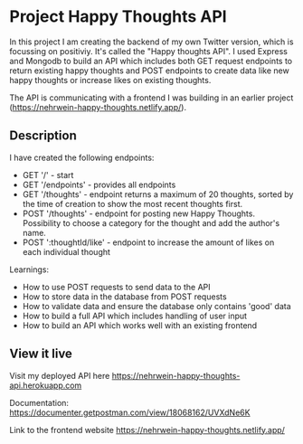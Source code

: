 # Project Happy Thoughts API

In this project I am creating the backend of my own Twitter version, which is focussing on positiviy. It's called the "Happy thoughts API". I used Express and Mongodb to build an API which includes both GET request endpoints to return existing happy thoughts and POST endpoints to create data like new happy thoughts or increase likes on existing thoughts.

The API is communicating with a frontend I was building in an earlier project (https://nehrwein-happy-thoughts.netlify.app/).

## Description

I have created the following endpoints:
- GET '/' - start
- GET '/endpoints' - provides all endpoints
- GET '/thoughts' - endpoint returns a maximum of 20 thoughts, sorted by the time of creation to show the most recent thoughts first.
- POST '/thoughts' - endpoint for posting new Happy Thoughts. Possibility to choose a category for the thought and add the author's name.
- POST ':thoughtId/like' - endpoint to increase the amount of likes on each individual thought


Learnings:
- How to use POST requests to send data to the API
- How to store data in the database from POST requests
- How to validate data and ensure the database only contains 'good' data
- How to build a full API which includes handling of user input
- How to build an API which works well with an existing frontend

## View it live

Visit my deployed API here https://nehrwein-happy-thoughts-api.herokuapp.com

Documentation: https://documenter.getpostman.com/view/18068162/UVXdNe6K

Link to the frontend website https://nehrwein-happy-thoughts.netlify.app/
